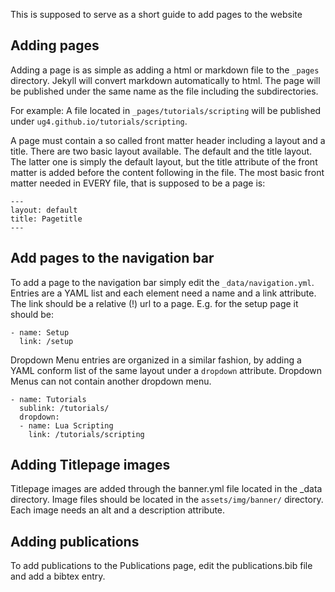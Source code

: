 This is supposed to serve as a short guide to add pages to the website

## Adding pages
Adding a page is as simple as adding a html or markdown file to the `_pages` directory. Jekyll will convert markdown automatically to html. The page will be published under the same name as the file including the subdirectories.

For example: A file located in `_pages/tutorials/scripting` will be published under `ug4.github.io/tutorials/scripting`.

A page must contain a so called front matter header including a layout and a title. There are two basic layout available. The default and the title layout. The latter one is simply the default layout, but the title attribute of the front matter is added before the content following in the file. The most basic front matter needed in EVERY file, that is supposed to be a page is:

```
---
layout: default
title: Pagetitle
---
```

## Add pages to the navigation bar
To add a page to the navigation bar simply edit the `_data/navigation.yml`. Entries are a YAML list and each element need a name and a link attribute. The link should be a relative (!) url to a page. E.g. for the setup page it should be:
```
- name: Setup
  link: /setup
```

Dropdown Menu entries are organized in a similar fashion, by adding a YAML conform list of the same layout under a `dropdown` attribute. Dropdown Menus can not contain another dropdown menu.

```
- name: Tutorials
  sublink: /tutorials/
  dropdown:
  - name: Lua Scripting
    link: /tutorials/scripting
```

## Adding Titlepage images
Titlepage images are added through the banner.yml file located in the _data directory.
Image files should be located in the `assets/img/banner/` directory. Each image needs an alt and a description attribute.

## Adding publications
To add publications to the Publications page, edit the publications.bib file and add a bibtex entry.
